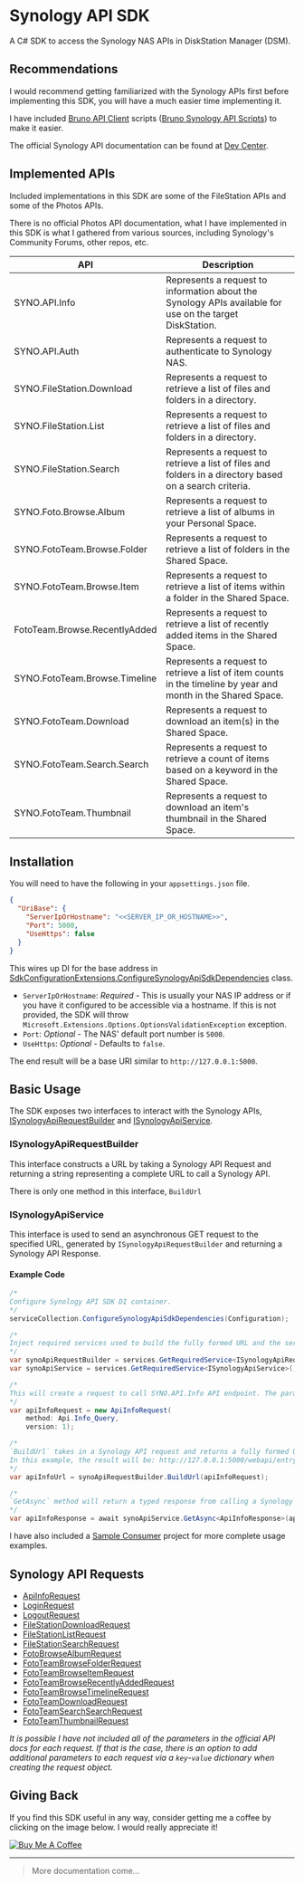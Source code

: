 # Synology API SDK

A C# SDK to access the Synology NAS APIs in DiskStation Manager (DSM).

## Recommendations

I would recommend getting familiarized with the Synology APIs first before implementing this SDK, you will have a much easier time implementing it.

I have included [Bruno API Client](https://www.usebruno.com/) scripts ([Bruno Synology API Scripts](./Bruno%20Synology%20API%20Scripts/)) to make it easier.

The official Synology API documentation can be found at [Dev Center](https://www.synology.com/en-af/support/developer#tool). 

## Implemented APIs

Included implementations in this SDK are some of the FileStation APIs and some of the Photos APIs.

There is no official Photos API documentation, what I have implemented in this SDK is what I gathered from various sources, including Synology's Community Forums, other repos, etc.

| API | Description
| --- | --- |
| SYNO.API.Info | Represents a request to information about the Synology APIs available for use on the target DiskStation. |
| SYNO.API.Auth | Represents a request to authenticate to Synology NAS. |
| SYNO.FileStation.Download | Represents a request to retrieve a list of files and folders in a directory. |
| SYNO.FileStation.List | Represents a request to retrieve a list of files and folders in a directory. |
| SYNO.FileStation.Search | Represents a request to retrieve a list of files and folders in a directory based on a search criteria. |
| SYNO.Foto.Browse.Album | Represents a request to retrieve a list of albums in your Personal Space. |
| SYNO.FotoTeam.Browse.Folder | Represents a request to retrieve a list of folders in the Shared Space. |
| SYNO.FotoTeam.Browse.Item | Represents a request to retrieve a list of items within a folder in the Shared Space. |
| FotoTeam.Browse.RecentlyAdded | Represents a request to retrieve a list of recently added items in the Shared Space. |
| SYNO.FotoTeam.Browse.Timeline | Represents a request to retrieve a list of item counts in the timeline by year and month in the Shared Space. |
| SYNO.FotoTeam.Download | Represents a request to download an item(s) in the Shared Space. |
| SYNO.FotoTeam.Search.Search | Represents a request to retrieve a count of items based on a keyword in the Shared Space. |
| SYNO.FotoTeam.Thumbnail | Represents a request to download an item's thumbnail in the Shared Space. |

## Installation

You will need to have the following in your `appsettings.json` file.

```json
{
  "UriBase": {
    "ServerIpOrHostname": "<<SERVER_IP_OR_HOSTNAME>>",
    "Port": 5000,
    "UseHttps": false 
  }
}
```

This wires up DI for the base address in [SdkConfigurationExtensions.ConfigureSynologyApiSdkDependencies](./src/Synology.Api.Sdk/Config/SdkConfigurationExtensions.cs) class.

- `ServerIpOrHostname`: _Required_ - This is usually your NAS IP address or if you have it configured to be accessible via a hostname. If this is not provided, the SDK will throw `Microsoft.Extensions.Options.OptionsValidationException` exception.
- `Port`: _Optional_ - The NAS' default port number is `5000`.
- `UseHttps`: _Optional_ - Defaults to `false`. 

The end result will be a base URI similar to `http://127.0.0.1:5000`.

## Basic Usage

The SDK exposes two interfaces to interact with the Synology APIs, [ISynologyApiRequestBuilder](./src/Synology.Api.Sdk/SynologyApi/ISynologyApiRequestBuilder.cs) and [ISynologyApiService](./src/Synology.Api.Sdk/SynologyApi/ISynologyApiService.cs).

### ISynologyApiRequestBuilder

This interface constructs a URL by taking a Synology API Request and returning a string representing a complete URL to call a Synology API.

There is only one method in this interface, `BuildUrl`

### ISynologyApiService

This interface is used to send an asynchronous GET request to the specified URL, generated by `ISynologyApiRequestBuilder` and returning a Synology API Response.

#### Example Code

```csharp
/*
Configure Synology API SDK DI container.
*/
serviceCollection.ConfigureSynologyApiSdkDependencies(Configuration);

/*
Inject required services used to build the fully formed URL and the service to call the Synology API.
*/
var synoApiRequestBuilder = services.GetRequiredService<ISynologyApiRequestBuilder>();
var synoApiService = services.GetRequiredService<ISynologyApiService>();

/*
This will create a request to call SYNO.API.Info API endpoint. The parameters for each Synology API Requests will become query parameters when the final URL is formed.
*/
var apiInfoRequest = new ApiInfoRequest(
    method: Api.Info_Query,
    version: 1);

/*
`BuildUrl` takes in a Synology API request and returns a fully formed URL to call the specified Synology API.
In this example, the result will be: http://127.0.0.1:5000/webapi/entry.cgi?api=SYNO.API.Info&version=1&method=query
*/
var apiInfoUrl = synoApiRequestBuilder.BuildUrl(apiInfoRequest);

/*
`GetAsync` method will return a typed response from calling a Synology API
*/
var apiInfoResponse = await synoApiService.GetAsync<ApiInfoResponse>(apiInfoUrl, cancellationToken);
```

I have also included a [Sample Consumer](./src/Synology.Api.Sdk.ConsumerSample/) project for more complete usage examples.

## Synology API Requests

- [ApiInfoRequest](./Docs/ApiInfoRequest.md)
- [LoginRequest](./Docs/LoginRequest.md)
- [LogoutRequest](./Docs/LogoutRequest.md)
- [FileStationDownloadRequest](./Docs/FileStationDownloadRequest.md)
- [FileStationListRequest](./Docs/FileStationListRequest.md)
- [FileStationSearchRequest](./Docs/FileStationSearchRequest.md)
- [FotoBrowseAlbumRequest](./Docs/FotoBrowseAlbumRequest.md)
- [FotoTeamBrowseFolderRequest](./Docs/FotoTeamBrowseFolderRequest.md)
- [FotoTeamBrowseItemRequest](./Docs/FotoTeamBrowseItemRequest.md)
- [FotoTeamBrowseRecentlyAddedRequest](./Docs/FotoTeamBrowseRecentlyAddedRequest.md)
- [FotoTeamBrowseTimelineRequest](./Docs/FotoTeamBrowseTimelineRequest.md)
- [FotoTeamDownloadRequest](./Docs/FotoTeamDownloadRequest.md)
- [FotoTeamSearchSearchRequest](./Docs/FotoTeamSearchSearchRequest.md)
- [FotoTeamThumbnailRequest](./Docs/FotoTeamThumbnailRequest.md)

_It is possible I have not included all of the parameters in the official API docs for each request. If that is the case, there is an option to add additional parameters to each request via a `key`-`value` dictionary when creating the request object._

## Giving Back

If you find this SDK useful in any way, consider getting me a coffee by clicking on the image below. I would really appreciate it!

[![Buy Me A Coffee](https://www.buymeacoffee.com/assets/img/custom_images/black_img.png)](https://www.buymeacoffee.com/esausilva)

---

> More documentation come...
